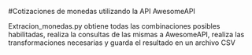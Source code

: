 
#Cotizaciones de monedas utilizando la API AwesomeAPI

Extracion_monedas.py obtiene todas las combinaciones posibles habilitadas, realiza la consultas de las mismas a AwesomeAPI, realiza las transformaciones necesarias y guarda el resultado en un archivo CSV